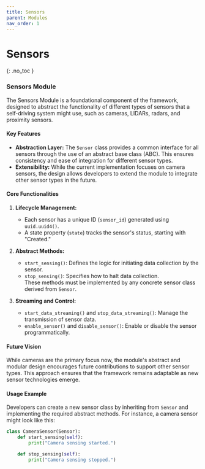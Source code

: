 ```yaml
---
title: Sensors
parent: Modules
nav_order: 1
---
```


# Sensors
{: .no_toc }

### **Sensors Module**

The Sensors Module is a foundational component of the framework, designed to abstract the functionality of different types of sensors that a self-driving system might use, such as cameras, LIDARs, radars, and proximity sensors.

#### **Key Features**
- **Abstraction Layer:** The `Sensor` class provides a common interface for all sensors through the use of an abstract base class (ABC). This ensures consistency and ease of integration for different sensor types.
- **Extensibility:** While the current implementation focuses on camera sensors, the design allows developers to extend the module to integrate other sensor types in the future.

#### **Core Functionalities**
1. **Lifecycle Management:**  
   - Each sensor has a unique ID (`sensor_id`) generated using `uuid.uuid4()`.  
   - A state property (`state`) tracks the sensor's status, starting with "Created."

2. **Abstract Methods:**  
   - `start_sensing()`: Defines the logic for initiating data collection by the sensor.  
   - `stop_sensing()`: Specifies how to halt data collection.  
   These methods must be implemented by any concrete sensor class derived from `Sensor`.

3. **Streaming and Control:**  
   - `start_data_streaming()` and `stop_data_streaming()`: Manage the transmission of sensor data.  
   - `enable_sensor()` and `disable_sensor()`: Enable or disable the sensor programmatically.

#### **Future Vision**
While cameras are the primary focus now, the module's abstract and modular design encourages future contributions to support other sensor types. This approach ensures that the framework remains adaptable as new sensor technologies emerge.

#### **Usage Example**
Developers can create a new sensor class by inheriting from `Sensor` and implementing the required abstract methods. For instance, a camera sensor might look like this:

```python
class CameraSensor(Sensor):
    def start_sensing(self):
        print("Camera sensing started.")

    def stop_sensing(self):
        print("Camera sensing stopped.")

